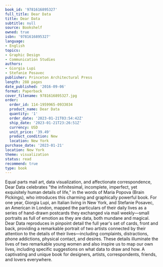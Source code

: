 ```yaml
---
book_id: '9781616895327'
full_title: Dear Data
title: Dear Data
subtitle: null
source: Bookshelf
owned: true
isbn: '9781616895327'
language:
- English
topics:
- Graphic Design
- Communication Studies
authors:
- Giorgia Lupi
- Stefanie Posavec
publisher: Princeton Architectural Press
length: 288 pages
date_published: '2016-09-06'
format: Paperback
cover_filename: 9781616895327.jpg
order:
  order_id: 114-1959965-0933034
  product_name: Dear Data
  quantity: '1'
  order_date: '2023-01-21T03:54:42Z'
  ship_date: '2023-01-21T23:26:51Z'
  currency: USD
  unit_price: '39.49'
  product_condition: New
  location: New York
purchase_date: '2023-01-21'
location: New York
theme: visualization
status: read
recommend: true
type: book
---
```

Equal parts mail art, data visualization, and affectionate correspondence, Dear Data celebrates "the infinitesimal, incomplete, imperfect, yet exquisitely human details of life," in the words of Maria Popova (Brain Pickings), who introduces this charming and graphically powerful book. For one year, Giorgia Lupi, an Italian living in New York, and Stefanie Posavec, an American in London, mapped the particulars of their daily lives as a series of hand-drawn postcards they exchanged via mail weekly—small portraits as full of emotion as they are data, both mundane and magical. Dear Data reproduces in pinpoint detail the full year's set of cards, front and back, providing a remarkable portrait of two artists connected by their attention to the details of their lives—including complaints, distractions, phone addictions, physical contact, and desires. These details illuminate the lives of two remarkable young women and also inspire us to map our own lives, including specific suggestions on what data to draw and how. A captivating and unique book for designers, artists, correspondents, friends, and lovers everywhere.
